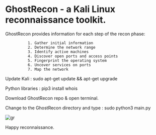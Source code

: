 # GhostRecon - a Kali Linux reconnaissance toolkit.

GhostRecon provides information for each step of the recon phase: 

              1. Gather initial information
              2. Determine the network range
              3. Identify active machines
              4. Discover open ports and access points
              5. Fingerprint the operating system
              6. Uncover services on ports
              7. Map the network

Update Kali : sudo apt-get update && apt-get upgrade

Python libraries : pip3 install whois

Download GhostRecon repo & open terminal. 

Change to the GhostRecon directory and type : sudo python3 main.py


![gr](https://user-images.githubusercontent.com/10816773/53376627-e399f800-3956-11e9-8aa4-a3cb28d0ad82.png)

Happy reconnaissance. 
